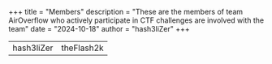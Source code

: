 +++
title = "Members"
description = "These are the members of team AirOverflow who actively participate in CTF challenges are involved with the team"
date = "2024-10-18"
author = "hash3liZer"
+++

<table>
    <tr>
        <td>
            hash3liZer
        </td>
        <td>
            theFlash2k
        </td>
    </tr>
</table>
